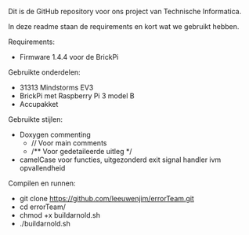 Dit is de GitHub repository voor ons project van Technische Informatica. 

In deze readme staan de requirements en kort wat we gebruikt hebben.

Requirements:
 - Firmware 1.4.4 voor de BrickPi

Gebruikte onderdelen:
 - 31313 Mindstorms EV3
 - BrickPi met Raspberry Pi 3 model B
 - Accupakket
  
Gebruikte stijlen:
- Doxygen commenting
  - // Voor main comments
  - /** Voor gedetaileerde uitleg */ 
- camelCase voor functies, uitgezonderd exit signal handler ivm opvallendheid

Compilen en runnen:

 - git clone https://github.com/leeuwenjim/errorTeam.git
 - cd errorTeam/
 - chmod +x buildarnold.sh
 - ./buildarnold.sh
